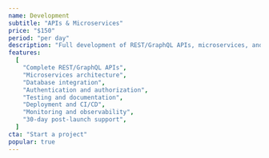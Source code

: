 ```yaml
---
name: Development
subtitle: "APIs & Microservices"
price: "$150"
period: "per day"
description: "Full development of REST/GraphQL APIs, microservices, and robust backend systems."
features:
  [
    "Complete REST/GraphQL APIs",
    "Microservices architecture",
    "Database integration",
    "Authentication and authorization",
    "Testing and documentation",
    "Deployment and CI/CD",
    "Monitoring and observability",
    "30-day post-launch support",
  ]
cta: "Start a project"
popular: true
---
```

